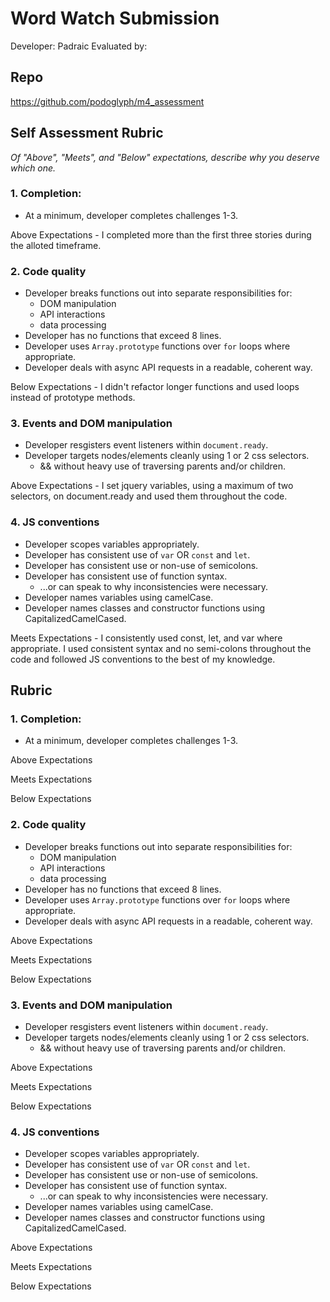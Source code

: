 # Word Watch Submission

Developer: Padraic
Evaluated by:

## Repo
https://github.com/podoglyph/m4_assessment

## Self Assessment Rubric

*Of "Above", "Meets", and "Below" expectations, describe why you deserve which one.*

### 1. Completion:
  * At a minimum, developer completes challenges 1-3.

Above Expectations - I completed more than the first three stories during the alloted timeframe.

### 2. Code quality
  * Developer breaks functions out into separate responsibilities for:
    * DOM manipulation
    * API interactions
    * data processing
  * Developer has no functions that exceed 8 lines.
  * Developer uses `Array.prototype` functions over `for` loops where appropriate.
  * Developer deals with async API requests in a readable, coherent way.

Below Expectations - I didn't refactor longer functions and used loops instead of prototype methods.

### 3. Events and DOM manipulation
  * Developer resgisters event listeners within `document.ready`.
  * Developer targets nodes/elements cleanly using 1 or 2 css selectors.
    * && without heavy use of traversing parents and/or children.

Above Expectations - I set jquery variables, using a maximum of two selectors, on document.ready and used them throughout the code.

### 4. JS conventions
  * Developer scopes variables appropriately.
  * Developer has consistent use of `var` OR `const` and `let`.
  * Developer has consistent use or non-use of semicolons.
  * Developer has consistent use of function syntax.
    * ...or can speak to why inconsistencies were necessary.
  * Developer names variables using camelCase.
  * Developer names classes and constructor functions using CapitalizedCamelCased.

Meets Expectations - I consistently used const, let, and var where appropriate. I used consistent syntax and no semi-colons throughout the code and followed JS conventions to the best of my knowledge.

## Rubric

### 1. Completion:
  * At a minimum, developer completes challenges 1-3.

Above Expectations

Meets Expectations

Below Expectations

### 2. Code quality
  * Developer breaks functions out into separate responsibilities for:
    * DOM manipulation
    * API interactions
    * data processing
  * Developer has no functions that exceed 8 lines.
  * Developer uses `Array.prototype` functions over `for` loops where appropriate.
  * Developer deals with async API requests in a readable, coherent way.

Above Expectations

Meets Expectations

Below Expectations

### 3. Events and DOM manipulation
  * Developer resgisters event listeners within `document.ready`.
  * Developer targets nodes/elements cleanly using 1 or 2 css selectors.
    * && without heavy use of traversing parents and/or children.

Above Expectations

Meets Expectations

Below Expectations

### 4. JS conventions
  * Developer scopes variables appropriately.
  * Developer has consistent use of `var` OR `const` and `let`.
  * Developer has consistent use or non-use of semicolons.
  * Developer has consistent use of function syntax.
    * ...or can speak to why inconsistencies were necessary.
  * Developer names variables using camelCase.
  * Developer names classes and constructor functions using CapitalizedCamelCased.

Above Expectations

Meets Expectations

Below Expectations
